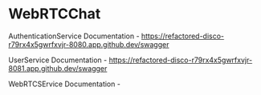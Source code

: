 # WebRTCChat

AuthenticationService Documentation - https://refactored-disco-r79rx4x5gwrfxvjr-8080.app.github.dev/swagger

UserService Documentation - https://refactored-disco-r79rx4x5gwrfxvjr-8081.app.github.dev/swagger

WebRTCSErvice Documentation - 
